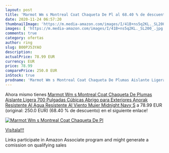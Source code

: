 ```yaml
---
layout: post
title: 'Marmot Wm s Montreal Coat Chaqueta De Pl al 68.40 % de descuento'
date: 2020-11-24 06:57:20
thumbnailImage: 'https://m.media-amazon.com/images/I/41B+ns5q2KL._SL200_.jpg'
images: [ 'https://m.media-amazon.com/images/I/41B+ns5q2KL._SL200_.jpg' ]
comments: true
category: ofertas
author: ring
slug: B00PJ53YAO
description:
actualPrice: 78.99 EUR
currency: EUR
price: 78.99
comparePrice: 250.0 EUR
inStock: true
prodname: 'Marmot Wm s Montreal Coat Chaqueta De Plumas Aislante Ligera  700 Pulgadas Cúbicas  Abrigo para Exteriores  Anorak Resistente Al Agua  Resistente Al Viento  Mujer  Midnight Navy  S'
---
```


Ahora mismo tienes [Marmot Wm s Montreal Coat Chaqueta De Plumas Aislante Ligera  700 Pulgadas Cúbicas  Abrigo para Exteriores  Anorak Resistente Al Agua  Resistente Al Viento  Mujer  Midnight Navy  S](https://www.amazon.es/dp/B00PJ53YAO/?tag=tolees-21) a 78.99 EUR (original: 250.0 EUR) (68.40 %  de descuento) en el siguiente enlace!

[![Marmot Wm s Montreal Coat Chaqueta De Pl](https://m.media-amazon.com/images/I/41B+ns5q2KL._SL200_.jpg)](https://www.amazon.es/dp/B00PJ53YAO/?tag=tolees-21)

[Visítala!!!](https://www.amazon.es/dp/B00PJ53YAO/?tag=tolees-21)

Links participate in Amazon Associate program and might generate a comission on qualifying sales
